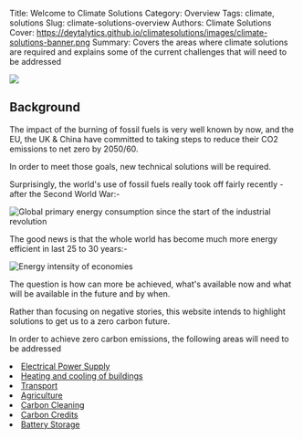 Title:  Welcome to Climate Solutions
Category: Overview
Tags: climate, solutions
Slug: climate-solutions-overview
Authors: Climate Solutions
Cover: https://deytalytics.github.io/climatesolutions/images/climate-solutions-banner.png
Summary: Covers the areas where climate solutions are required and explains some of the current challenges that will need to be addressed

<img src="https://deytalytics.github.io/climatesolutions/images/climate-solutions-banner.png"/>

<h2>Background</h2>
The impact of the burning of fossil fuels is very well known by now, and the EU, the UK & China have committed to taking steps to reduce their CO2 emissions to net zero by 2050/60.

In order to meet those goals, new technical solutions will be required.

Surprisingly, the world's use of fossil fuels really took off fairly recently - after the Second World War:-

<img src="https://deytalytics.github.io/climatesolutions/images/global-primary-energy_v13_850x600.svg" alt="Global primary energy consumption since the start of the industrial revolution">

The good news is that the whole world has become much more energy efficient in last 25 to 30 years:-

<img alt="Energy intensity of economies" src="https://deytalytics.github.io/climatesolutions/images/energy-intensity-of-economies_v3_850x600.svg">

The question is how can more be achieved, what's available now and what will be available in the future and by when.

Rather than focusing on negative stories, this website intends to highlight solutions to get us to a zero carbon future.

In order to achieve zero carbon emissions, the following areas will need to be addressed

<li><a href="electricity.html">Electrical Power Supply</a></li>
<li><a href="building-energy-usage.html">Heating and cooling of buildings</a></li>
<li><a href="transport.html">Transport</a></li>
<li><a href="agriculture.html">Agriculture</a></li>
<li><a href="carbon-cleaning.html">Carbon Cleaning</a></li>
<li><a href="carbon-credits.html">Carbon Credits</a></li>
<li><a href="battery-storage.html">Battery Storage</a></li>
